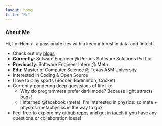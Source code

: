 ```yaml
---
layout: home
title: "Hi"
---
```


### About Me

Hi, I'm Hemal, a passionate dev with a keen interest in data and fintech.

- Check out my [blogs](https://dev.to/hemalmamtora)
- **Currently**: Sofware Engineer @ Perfios Software Solutions Pvt Ltd
- **Previously**: Software Engineer Intern @ Meta
- **Edu**: Master of Computer Science @ Texas A&M University
- Interested in Coding & Open Source
- I love to play sports (Soccer, Badminton, Cricket)
- Currently pondering deep questsions of life like:
  - Why do programmers prefer dark mode? Because light attracts bugs!
  - I interned @facebook (meta), I'm interested in physics: so meta + physics: metaphysics is the way to go?
- Feel free to explore my [github repos](https:github.com/mamtoraah) and get in [touch](mailto:hemal.ai.codes@gmail.com) if you have any questions or collaboration ideas!
